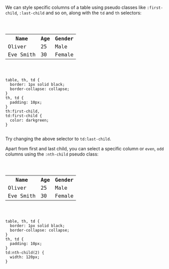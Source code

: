 We can style specific columns
of a table using pseudo classes
like `:first-child`, `:last-child`
and
so on, along with the `td`
and
`th` selectors:

<Editor lang="css">
<code>
<panel lang="html">
<table>
  <tr>
    <th>Name</th>
    <th>Age</th>
    <th>Gender</th>
  </tr>
  <tr>
    <td>Oliver</td>
    <td>25</td>
    <td>Male</td>
  </tr>
  <tr>
    <td>Eve Smith</td>
    <td>30</td>
    <td>Female</td>
  </tr>
</table>
</panel>
<panel lang="css">
table, th, td {
  border: 1px solid black;
  border-collapse: collapse;
}
th, td {
  padding: 10px;
}
th:first-child,
td:first-child {
  color: darkgreen;
}
</panel>
</code>
</Editor>

Try changing the above selector
to `td:last-child`.

Apart from first and last child,
you can select a specific column
or `even`, `odd` columns using the
`:nth-child` pseudo class:

<Editor lang="css">
<code>
<panel lang="html">
<table>
  <tr>
    <th>Name</th>
    <th>Age</th>
    <th>Gender</th>
  </tr>
  <tr>
    <td>Oliver</td>
    <td>25</td>
    <td>Male</td>
  </tr>
  <tr>
    <td>Eve Smith</td>
    <td>30</td>
    <td>Female</td>
  </tr>
</table>
</panel>
<panel lang="css">
table, th, td {
  border: 1px solid black;
  border-collapse: collapse;
}
th, td {
  padding: 10px;
}
td:nth-child(2) {
  width: 120px;
}
</panel>
</code>
</Editor>